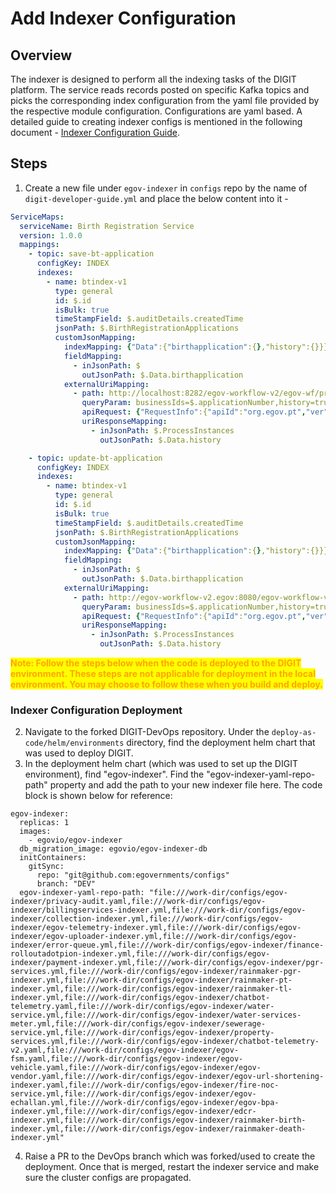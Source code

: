 # Add Indexer Configuration

## Overview

The indexer is designed to perform all the indexing tasks of the DIGIT platform. The service reads records posted on specific Kafka topics and picks the corresponding index configuration from the yaml file provided by the respective module configuration. Configurations are yaml based. A detailed guide to creating indexer configs is mentioned in the following document - [Indexer Configuration Guide](../../../../platform/api-specifications/indexer.md).

## Steps

1. Create a new file under `egov-indexer` in `configs` repo by the name of `digit-developer-guide.yml` and place the below content into it -

```yaml
ServiceMaps:
  serviceName: Birth Registration Service
  version: 1.0.0
  mappings:
    - topic: save-bt-application
      configKey: INDEX
      indexes:
        - name: btindex-v1
          type: general
          id: $.id
          isBulk: true
          timeStampField: $.auditDetails.createdTime
          jsonPath: $.BirthRegistrationApplications
          customJsonMapping:
            indexMapping: {"Data":{"birthapplication":{},"history":{}}}
            fieldMapping:
              - inJsonPath: $
                outJsonPath: $.Data.birthapplication
            externalUriMapping:
              - path: http://localhost:8282/egov-workflow-v2/egov-wf/process/_search
                queryParam: businessIds=$.applicationNumber,history=true,tenantId=$.tenantId
                apiRequest: {"RequestInfo":{"apiId":"org.egov.pt","ver":"1.0","ts":1502890899493,"action":"asd","did":"4354648646","key":"xyz","msgId":"654654","requesterId":"61","authToken":"d9994555-7656-4a67-ab3a-a952a0d4dfc8","userInfo":{"id":1,"uuid":"1fec8102-0e02-4d0a-b283-cd80d5dab067","type":"EMPLOYEE","tenantId":"pb.amritsar","roles":[{"name":"Employee","code":"EMPLOYEE","tenantId":"pb.amritsar"}]}}}
                uriResponseMapping:
                  - inJsonPath: $.ProcessInstances
                    outJsonPath: $.Data.history

    - topic: update-bt-application
      configKey: INDEX
      indexes:
        - name: btindex-v1
          type: general
          id: $.id
          isBulk: true
          timeStampField: $.auditDetails.createdTime
          jsonPath: $.BirthRegistrationApplications
          customJsonMapping:
            indexMapping: {"Data":{"birthapplication":{},"history":{}}}
            fieldMapping:
              - inJsonPath: $
                outJsonPath: $.Data.birthapplication
            externalUriMapping:
              - path: http://egov-workflow-v2.egov:8080/egov-workflow-v2/egov-wf/process/_search
                queryParam: businessIds=$.applicationNumber,history=true,tenantId=$.tenantId
                apiRequest: {"RequestInfo":{"apiId":"org.egov.pt","ver":"1.0","ts":1502890899493,"action":"asd","did":"4354648646","key":"xyz","msgId":"654654","requesterId":"61","authToken":"d9994555-7656-4a67-ab3a-a952a0d4dfc8","userInfo":{"id":1,"uuid":"1fec8102-0e02-4d0a-b283-cd80d5dab067","type":"EMPLOYEE","tenantId":"pb.amritsar","roles":[{"name":"Employee","code":"EMPLOYEE","tenantId":"pb.amritsar"}]}}}
                uriResponseMapping:
                  - inJsonPath: $.ProcessInstances
                    outJsonPath: $.Data.history
```

<mark style="color:orange;">**Note: Follow the steps below when the code is deployed to the DIGIT environment. These steps are not applicable for deployment in the local environment. You may choose to follow these when you build and deploy.**</mark>&#x20;

### Indexer Configuration Deployment

2. Navigate to the forked DIGIT-DevOps repository. Under the `deploy-as-code/helm/environments` directory, find the deployment helm chart that was used to deploy DIGIT. &#x20;
3. In the deployment helm chart (which was used to set up the DIGIT environment), find "egov-indexer". Find the "egov-indexer-yaml-repo-path" property and add the path to your new indexer file here. The code block is shown below for reference:

```
egov-indexer:
  replicas: 1
  images:
    - egovio/egov-indexer
  db_migration_image: egovio/egov-indexer-db
  initContainers:
    gitSync:
      repo: "git@github.com:egovernments/configs"
      branch: "DEV"
  egov-indexer-yaml-repo-path: "file:///work-dir/configs/egov-indexer/privacy-audit.yaml,file:///work-dir/configs/egov-indexer/billingservices-indexer.yml,file:///work-dir/configs/egov-indexer/collection-indexer.yml,file:///work-dir/configs/egov-indexer/egov-telemetry-indexer.yml,file:///work-dir/configs/egov-indexer/egov-uploader-indexer.yml,file:///work-dir/configs/egov-indexer/error-queue.yml,file:///work-dir/configs/egov-indexer/finance-rolloutadotpion-indexer.yml,file:///work-dir/configs/egov-indexer/payment-indexer.yml,file:///work-dir/configs/egov-indexer/pgr-services.yml,file:///work-dir/configs/egov-indexer/rainmaker-pgr-indexer.yml,file:///work-dir/configs/egov-indexer/rainmaker-pt-indexer.yml,file:///work-dir/configs/egov-indexer/rainmaker-tl-indexer.yml,file:///work-dir/configs/egov-indexer/chatbot-telemetry.yaml,file:///work-dir/configs/egov-indexer/water-service.yml,file:///work-dir/configs/egov-indexer/water-services-meter.yml,file:///work-dir/configs/egov-indexer/sewerage-service.yml,file:///work-dir/configs/egov-indexer/property-services.yml,file:///work-dir/configs/egov-indexer/chatbot-telemetry-v2.yaml,file:///work-dir/configs/egov-indexer/egov-fsm.yaml,file:///work-dir/configs/egov-indexer/egov-vehicle.yaml,file:///work-dir/configs/egov-indexer/egov-vendor.yaml,file:///work-dir/configs/egov-indexer/egov-url-shortening-indexer.yaml,file:///work-dir/configs/egov-indexer/fire-noc-service.yml,file:///work-dir/configs/egov-indexer/egov-echallan.yml,file:///work-dir/configs/egov-indexer/egov-bpa-indexer.yml,file:///work-dir/configs/egov-indexer/edcr-indexer.yml,file:///work-dir/configs/egov-indexer/rainmaker-birth-indexer.yml,file:///work-dir/configs/egov-indexer/rainmaker-death-indexer.yml"

```

4. Raise a PR to the DevOps branch which was forked/used to create the deployment. Once that is merged, restart the indexer service and make sure the cluster configs are propagated.
